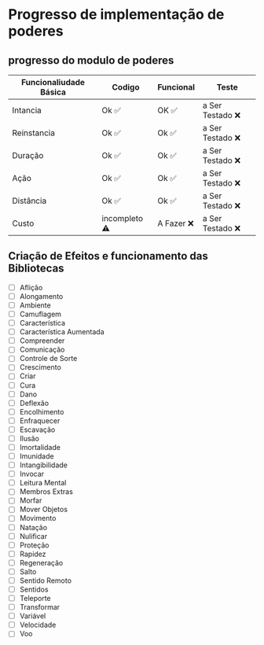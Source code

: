 # Progresso de implementação de poderes
## progresso do modulo de poderes
| Funcionaliudade Básica | Codigo | Funcional | Teste |
| ---------------------- | ------ | ----- | --------- |
| Intancia | Ok :white_check_mark: | OK :white_check_mark: | a Ser Testado :x: |
| Reinstancia | Ok :white_check_mark: |  Ok :white_check_mark: | a Ser Testado :x: | 
| Duração | Ok :white_check_mark: |  Ok :white_check_mark: | a Ser Testado :x: |
| Ação | Ok :white_check_mark: |  Ok :white_check_mark: | a Ser Testado :x: |
| Distância | Ok :white_check_mark: |  Ok :white_check_mark: | a Ser Testado :x: |
| Custo | incompleto :warning: | A Fazer :x: | a Ser Testado :x: |

## Criação de Efeitos e funcionamento das Bibliotecas
- [ ] Aflição
- [ ] Alongamento
- [ ] Ambiente
- [ ] Camuflagem
- [ ] Característica
- [ ] Característica Aumentada
- [ ] Compreender
- [ ] Comunicação
- [ ] Controle de Sorte
- [ ] Crescimento
- [ ] Criar
- [ ] Cura
- [ ] Dano
- [ ] Deflexão
- [ ] Encolhimento
- [ ] Enfraquecer
- [ ] Escavação
- [ ] Ilusão
- [ ] Imortalidade
- [ ] Imunidade
- [ ] Intangibilidade
- [ ] Invocar
- [ ] Leitura Mental
- [ ] Membros Extras
- [ ] Morfar
- [ ] Mover Objetos
- [ ] Movimento
- [ ] Natação
- [ ] Nulificar
- [ ] Proteção
- [ ] Rapidez
- [ ] Regeneração
- [ ] Salto
- [ ] Sentido Remoto
- [ ] Sentidos
- [ ] Teleporte
- [ ] Transformar
- [ ] Variável
- [ ] Velocidade
- [ ] Voo